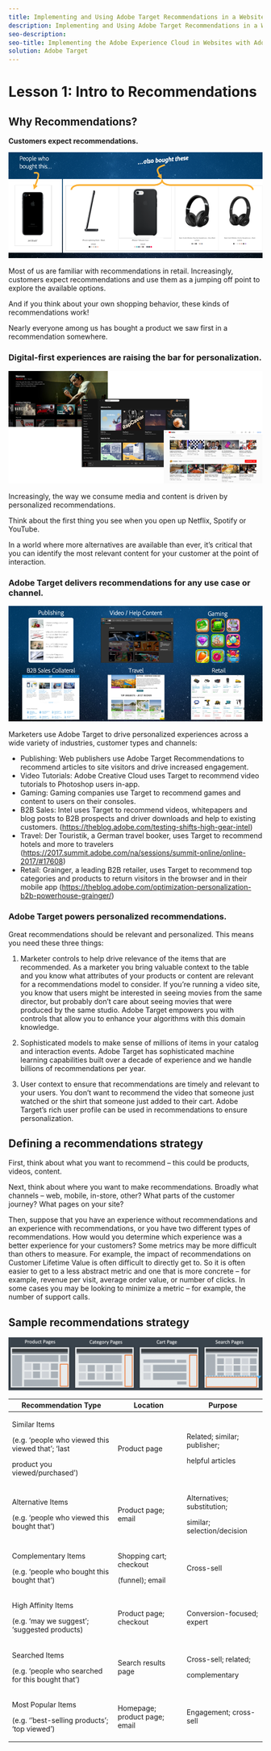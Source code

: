 ```yaml
---
title: Implementing and Using Adobe Target Recommendations in a Website
description: Implementing and Using Adobe Target Recommendations in a Website is the perfect starting point for marketers who want to learn how to implement and use the Adobe Target Recommendations in their website.
seo-description:
seo-title: Implementing the Adobe Experience Cloud in Websites with Adobe Experience Platform Launch
solution: Adobe Target
---
```

# Lesson 1: Intro to Recommendations

## Why Recommendations?

**Customers expect recommendations.**

![1](./images/image1.png)

Most of us are familiar with recommendations in retail. Increasingly, customers expect recommendations and use them as a jumping off point to explore the available options.

And if you think about your own shopping behavior, these kinds of recommendations work!

Nearly everyone among us has bought a product we saw first in a recommendation somewhere.

### Digital-first experiences are raising the bar for personalization.

![2](./images/image2.png)

Increasingly, the way we consume media and content is driven by personalized recommendations.

Think about the first thing you see when you open up Netflix, Spotify or YouTube.

In a world where more alternatives are available than ever, it’s critical that you can identify the most relevant content for your customer at the point of interaction.

### Adobe Target delivers recommendations for any use case or channel.

![3](./images/image3.png)

Marketers use Adobe Target to drive personalized experiences across a wide variety of industries, customer types and channels:

- Publishing: Web publishers use Adobe Target Recommendations to recommend articles to site visitors and drive increased engagement.
- Video Tutorials: Adobe Creative Cloud uses Target to recommend video tutorials to Photoshop users in-app.
- Gaming: Gaming companies use Target to recommend games and content to users on their consoles.
- B2B Sales: Intel uses Target to recommend videos, whitepapers and blog posts to B2B prospects and driver downloads and help to existing customers. (https://theblog.adobe.com/testing-shifts-high-gear-intel)
- Travel: Der Touristik, a German travel booker, uses Target to recommend hotels and more to travelers (https://2017.summit.adobe.com/na/sessions/summit-online/online-2017/#17608)
- Retail: Grainger, a leading B2B retailer, uses Target to recommend top categories and products to return visitors in the browser and in their mobile app (https://theblog.adobe.com/optimization-personalization-b2b-powerhouse-grainger/)

### Adobe Target powers personalized recommendations.

Great recommendations should be relevant and personalized. This means you need these three things:

1. Marketer controls to help drive relevance of the items that are recommended. As a marketer you bring valuable context to the table and you know what attributes of your products or content are relevant for a recommendations model to consider. If you’re running a video site, you know that users might be interested in seeing movies from the same director, but probably don’t care about seeing movies that were produced by the same studio. Adobe Target empowers you with controls that allow you to enhance your algorithms with this domain knowledge.

2. Sophisticated models to make sense of millions of items in your catalog and interaction events. Adobe Target has sophisticated machine learning capabilities built over a decade of experience and we handle billions of recommendations per year.

3. User context to ensure that recommendations are timely and relevant to your users. You don’t want to recommend the video that someone just watched or the shirt that someone just added to their cart. Adobe Target’s rich user profile can be used in recommendations to ensure personalization.

## Defining a recommendations strategy

First, think about what you want to recommend – this could be products, videos, content.

Next, think about where you want to make recommendations. Broadly what channels – web, mobile, in-store, other? What parts of the customer journey? What pages on your site?

Then, suppose that you have an experience without recommendations and an experience with recommendations, or you have two different types of recommendations. How would you determine which experience was a better experience for your customers? Some metrics may be more difficult than others to measure. For example, the impact of recommendations on Customer Lifetime Value is often difficult to directly get to. So it is often easier to get to a less abstract metric and one that is more concrete – for example, revenue per visit, average order value, or number of clicks. In some cases you may be looking to minimize a metric – for example, the number of support calls.

## Sample recommendations strategy

![4](./images/image4.png)

<table>
<thead>
<tr>
<th><strong>Recommendation Type</strong></th>
<th><strong>Location</strong></th>
<th><strong>Purpose</strong></th>
</tr>
</thead>
<tbody>
<tr>
<td><p>Similar Items</p>
<p>(e.g. ‘people who viewed this viewed that’; ‘last</p>
<p>product you viewed/purchased’)</p></td>
<td>Product page</td>
<td><p>Related; similar; publisher;</p>
<p>helpful articles</p></td>
</tr>
<tr>
<td><p>Alternative Items</p>
<p>(e.g. ‘people who viewed this bought that’)</p></td>
<td>Product page; email</td>
<td><p>Alternatives; substitution;</p>
<p>similar; selection/decision</p></td>
</tr>
<tr>
<td><p>Complementary Items</p>
<p>(e.g. ‘people who bought this bought that’)</p></td>
<td><p>Shopping cart; checkout</p>
<p>(funnel); email</p></td>
<td>Cross-sell</td>
</tr>
<tr>
<td><p>High Affinity Items</p>
<p>(e.g. ‘may we suggest’; ‘suggested products)</p></td>
<td>Product page; checkout</td>
<td>Conversion-focused; expert</td>
</tr>
<tr>
<td><p>Searched Items</p>
<p>(e.g. ‘people who searched for this bought that’)</p></td>
<td>Search results page</td>
<td><p>Cross-sell; related;</p>
<p>complementary</p></td>
</tr>
<tr>
<td><p>Most Popular Items</p>
<p>(e.g. ‘’best-selling products’; ‘top viewed’)</p></td>
<td>Homepage; product page; email</td>
<td>Engagement; cross-sell</td>
</tr>
</tbody>
</table>
